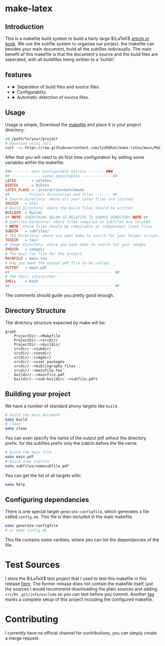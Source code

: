 # make-latex

## Introduction

This is a makefile build system to build a fairly large 
$\LaTeX$ [article or book](https://www.latex-project.org/). We use the subfile
system to organise our porject. the makefile can besides your main document, build
all the subfiles indivisually. The main benefit of this makefile is that the document's
source and the build files are seperated, with all buildfiles being written to a
'buildir'.

## features

  - <details>
        <summary>Seperation of build files and source files.</summary>

    `BibTeX` normally doesn't support writing output files to directories outside
    the source file. But here we don't want to clutter our source with build files.
    The workaround is to creat symlinks in the source pointing to the build directory.
    These symlinks can later be removed.
    </details>

  - <details>
        <summary>Configurablity.</summary>

    A number variables allow you to organise your own source directory. the makefile
    will detect all tex files within that directory. Further you can configure
    dependancies with a `config.mk` file, which allows you to do things like build the
    main file even when there are work-in-progress subfiles.
    </details>
  - <details>
        <summary>Automatic detection of source files.</summary>

    As mentioned above, This makefile will detect the source files once you configure your
    project directory structure. This structure needs to be defined only once when you first
    build your project.
    </details>

## Usage

Usage is simple, Downlaod the [makefile](/Makefile) and place it in your project directory:

```bash
cd /path/to/your/project
# Downlaod using curl
curl -sL https://raw.githubusercontent.com/SidhBhat/make-latex/main/Makefile > Makefile
```

After that you will need to do first time configuration by setting some variables within the
makefile:

```makefile
### ------- User Configurable Options ------- ###
## ------------- Latex executables ------------- ##
LATEX       = xelatex
BIBTEX      = bibtex
LATEX_FLAGS = -interaction=batchmode
## ------- Project directories and files ------- ##
# Source Directory: where all your latex files are located
SRCDIR   = src/
# Build Directory: where the build files should be written
BUILDIR  = build/
## NOTE: EVERYTHING BELOW IS RELATIVE TO SOURCE DIRECTORY NOTE ##
# Subfiles Directory: where files compiled as subfiles are located
# NOTE: these files should be compilable as independant latex files
SUBDIR   = subfiles/
# TEX Directory: where you want make to search for your helper scripts
TEXDIR   = tex/
# Image Directory: where you want make to search for your images
IMGDIR   = images/
# The main tex file for the project
MAINFILE = main.tex
# How you want the output pdf file to be called
OUTPUT   = main.pdf
## ---------------------------------------------- ##
# The Shell interpreter
SHELL    = bash
## ---------------------------------------------- ##
```

The comments should guide you pretty good enough.

## Directory Structure

The directory structure expected by make will be:
<!-- Mermaid rendering of flowcharts  -->
```mermaid
graph
	ProjectDir-->Makefile
	ProjectDir-->srcdir/
	ProjectDir-->buildir/
	srcdir/-->subdir/
	srcdir/-->texdir/
	srcdir/-->imgdir/
	srcdir/-->user_packages
	srcdir/-->bibliography_files
	srcdir/-->mainfile.tex
	buildir/-->mainfile.pdf
	buildir/-->sub-buildir/-->subfile.pdfs
```

## Building your project

We have a number of standard phony targets like `build`.
```bash
# build the main document
make build
# clean
make clean
```

You can even specify the name of the output pdf wihout the directory prefix. for the
subfiles prefix only the `SUBDIR` before the file name.

```bash
# build the main file
make main.pdf
# build some subfile
make subfiles/somesubfile.pdf
```

You can get the list of all targets with:

```bash
make help
```
## Configuring dependancies

There is one special target `generate-configfile`, which generates a file called `config.mk`.
This file is then included in the main makefile.

```bash
make generate-configfile
# or make config.mk
```

This file contains some varibles, where you can list the dependancies of the file.

# Test Sources

I store the $\LaTeX$ test project that I used to test this makefile in this release
[here][source-plain]. The former release does not contain the makefile itself, just the
sources I would recommend downloading the plain sources and adding `src/`to
`.git/info/exclude` so you can test before you commit. Another [tag][source-full] marks
a complete setup of this project including the configured makefile.

# Contributing

I currently have no official channel for contributions, you can simply create a merge request.

[source-plain]: https://github.com/SidhBhat/make-latex/releases/tag/test_sources
[source-full]: https://github.com/SidhBhat/make-latex/releases/tag/test_sources_full
